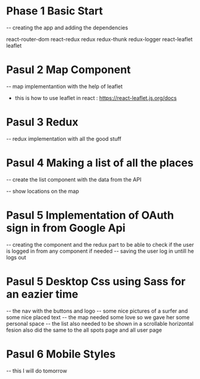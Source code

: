 

# Phase 1 Basic Start 

-- creating the app and adding the dependencies

react-router-dom 
react-redux redux 
redux-thunk redux-logger 
react-leaflet leaflet


# Pasul 2 Map Component

-- map implementantion with the help of leaflet 
- this is how to use leaflet in react : https://react-leaflet.js.org/docs


# Pasul 3 Redux

-- redux implementation with all the good stuff

# Pasul 4 Making a list of all the places 

-- create the list component with the data from the API

-- show locations on the map


# Pasul 5 Implementation of OAuth sign in from Google Api

-- creating the component and the redux part to be able to check if the 
user is logged in from any component if needed
-- saving the user log in untill he logs out


# Pasul 5 Desktop Css using Sass for an eazier time

-- the nav with the buttons and logo
-- some nice pictures of a surfer and some nice placed text
-- the map needed some love so we gave her some personal space
-- the list also needed to be shown in a scrollable horizontal fesion
also did the same to the all spots page and all user page 

# Pasul 6 Mobile Styles

-- this I will do tomorrow